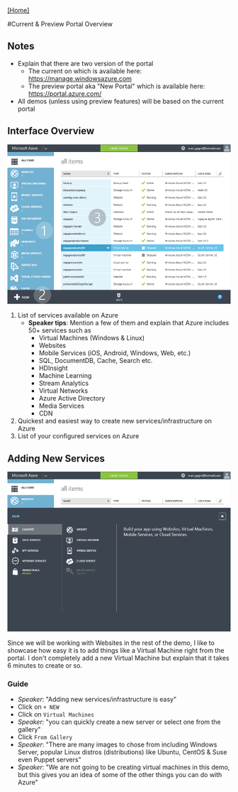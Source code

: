 [[Home]](../README.html)

#Current & Preview Portal Overview

## Notes

* Explain that there are two version of the portal
	* The current on which is available here: https://manage.windowsazure.com
	* The preview portal aka "New Portal" which is available here: https://portal.azure.com/
* All demos (unless using preview features) will be based on the current portal

## Interface Overview

![Portal Overview](./assets/portal-overview.png)

1. List of services available on Azure
	* **Speaker tips**: Mention a few of them and explain that Azure includes 50+ services such as
		* Virtual Machines (Windows & Linux)
		* Websites
		* Mobile Services (iOS, Android, Windows, Web, etc.)
		* SQL, DocumentDB, Cache, Search etc.
		* HDInsight
		* Machine Learning
		* Stream Analytics
		* Virtual Networks
		* Azure Active Directory
		* Media Services
		* CDN
2. Quickest and easiest way to create new services/infrastructure on Azure
3. List of your configured services on Azure

## Adding New Services

![Adding New Services](./assets/portal-overview-add-new-vm.gif)

Since we will be working with Websites in the rest of the demo, I like to showcase how easy it is to add things like a Virtual Machine right from the portal. I don't completely add a new Virtual Machine but explain that it takes 6 minutes to create or so.

### Guide

* *Speaker*: "Adding new services/infrastructure is easy"
* Click on `+ NEW`
* Click on `Virtual Machines`
* *Speaker*: "you can quickly create a new server or select one from the gallery"
* Click `From Gallery`
* *Speaker*: "There are many images to chose from including Windows Server, popular Linux distros (distributions) like Ubuntu, CentOS & Suse even Puppet servers"
* *Speaker*: "We are not going to be creating virtual machines in this demo, but this gives you an idea of some of the other things you can do with Azure"
